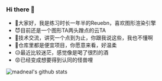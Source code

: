 ### Hi there 👋

- 🐣大家好，我是练习时长一年半的Reuebn，喜欢图形渲染引擎
- 😈目前还是一个图形TA两头蹭点的云TA
- 🙉技术交流，讲究一个点到为止，你跟我说这些，我也不懂啊
- 🥰仓库里都是便宜项目，你愿意来看，好温柔
- 😥最近比较迷茫，感觉像是喝了很烈的酒
- 😡已经变成想要得到认同的怪兽哩

![madneal's github stats](https://github-readme-stats.vercel.app/api?username=Reuben-Sun&show_icons=true&theme=radical)  
